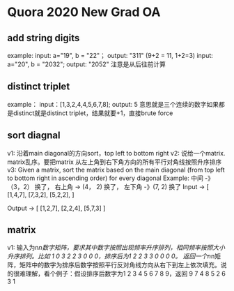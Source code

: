 # Quora 2020 New Grad OA

## add string digits

example:
input: a="19", b = "22"； output: "311" (9+2 = 11, 1+2=3)
input: a="20", b = "2032"; output: "2052"
注意是从后往前计算

## distinct triplet

example：
input：[1,3,2,4,4,5,6,7,8]; output: 5
意思就是三个连续的数字如果都是distinct就是distinct triplet，结果就要+1，直接brute force

## sort diagnal

v1: 沿着main diagonal的方向sort，top left to bottom right
v2: 说给一个matrix. matrix乱序。要把matrix 从左上角到右下角方向的所有平行对角线按照升序排序
v3: Given a matrix, sort the matrix based on the main diagonal (from top left to bottom right in ascending order) for every diagonal
Example: 中间 -》 （3，2） 换了， 右上角 -> (4， 2) 换了， 左下角 -》(7, 2) 换了
Input -> [
[1,4,7],
[7,3,2],
[5,2,2],
]

Output -> [
[1,2,7],
[2,2,4],
[5,7,3]
]

## matrix

v1: 输入为n*n数字矩阵，要求其中数字按照出现频率升序排列，相同频率按照大小升序排列。比如 1 0 3 2 2 3  0 0 0，排序后为1 2 2 3 3 0 0 0 0。 返回一个n*n矩阵，矩阵中的数字为排序后数字按照平行反对角线方向从右下到左上依次填充。说的很难理解，看个例子：假设排序后数字为1 2 3 4 5 6 7 8 9，返回
9 7 4
8 5 2
6 3 1
